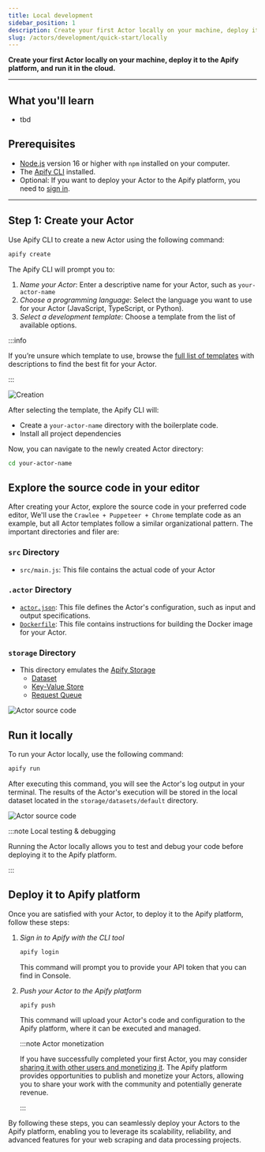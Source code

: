 ```yaml
---
title: Local development
sidebar_position: 1
description: Create your first Actor locally on your machine, deploy it to the Apify platform, and run it in the cloud.
slug: /actors/development/quick-start/locally
---
```


**Create your first Actor locally on your machine, deploy it to the Apify platform, and run it in the cloud.**

---

## What you'll learn

- tbd


## Prerequisites

- [Node.js](https://nodejs.org/en/) version 16 or higher with `npm` installed on your computer.
- The [Apify CLI](/cli/docs/installation) installed.
- Optional: If you want to deploy your Actor to the Apify platform, you need to [sign in](https://console.apify.com/sign-in).

---

## Step 1: Create your Actor

Use Apify CLI to create a new Actor using the following command:

```bash
apify create
```

The Apify CLI will prompt you to:

1. _Name your Actor_: Enter a descriptive name for your Actor, such as `your-actor-name`
1. _Choose a programming language_: Select the language you want to use for your Actor (JavaScript, TypeScript, or Python).
1. _Select a development template_: Choose a template from the list of available options.

:::info

If you’re unsure which template to use, browse the [full list of templates]((https://apify.com/templates)) with descriptions to find the best fit for your Actor.

:::

![Creation](./images/actor-create.gif)

After selecting the template, the Apify CLI will:

- Create a `your-actor-name` directory with the boilerplate code.
- Install all project dependencies

Now, you can navigate to the newly created Actor directory:

```bash
cd your-actor-name
```

## Explore the source code in your editor

After creating your Actor, explore the source code in your preferred code editor, We'll use the `Crawlee + Puppeteer + Chrome` template code as an example, but all Actor templates follow a similar organizational pattern. The important directories and filer are:

### `src` Directory

- `src/main.js`: This file contains the actual code of your Actor

### `.actor` Directory

- [`actor.json`](https://docs.apify.com/platform/actors/development/actor-definition/actor-json): This file defines the Actor's configuration, such as input and output specifications.
- [`Dockerfile`](https://docs.apify.com/platform/actors/development/actor-definition/dockerfile): This file contains instructions for building the Docker image for your Actor.

### `storage` Directory

- This directory emulates the [Apify Storage](../../../storage/index.md)
  - [Dataset](../../../storage/dataset.md)
  - [Key-Value Store](../../../storage/key_value_store.md)
  - [Request Queue](../../../storage/request_queue.md)

![Actor source code](./images/actor-local-code.png)

## Run it locally

To run your Actor locally, use the following command:

```bash
apify run
```

After executing this command, you will see the Actor's log output in your terminal. The results of the Actor's execution will be stored in the local dataset located in the `storage/datasets/default` directory.

![Actor source code](./images/actor-local-run.png)

:::note Local testing & debugging

Running the Actor locally allows you to test and debug your code before deploying it to the Apify platform.

:::

## Deploy it to Apify platform

Once you are satisfied with your Actor, to deploy it to the Apify platform, follow these steps:

1. _Sign in to Apify with the CLI tool_

    ```bash
    apify login
    ```

    This command will prompt you to provide your API token that you can find in Console.

1. _Push your Actor to the Apify platform_

    ```bash
    apify push
    ```

    This command will upload your Actor's code and configuration to the Apify platform, where it can be executed and managed.

    :::note Actor monetization

    If you have successfully completed your first Actor, you may consider [sharing it with other users and monetizing it](../../publishing/index.mdx). The Apify platform provides opportunities to publish and monetize your Actors, allowing you to share your work with the community and potentially generate revenue.

    :::

By following these steps, you can seamlessly deploy your Actors to the Apify platform, enabling you to leverage its scalability, reliability, and advanced features for your web scraping and data processing projects.
